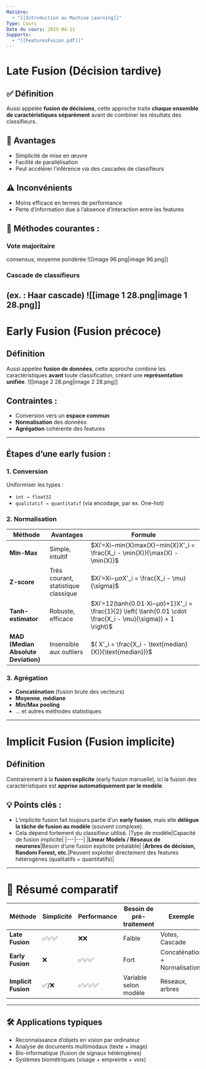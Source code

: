 ```yaml
---
Matière:
  - "[[Introduction au Machine Learning]]"
Type: Cours
Date du cours: 2025-04-11
Supports:
  - "[[FeaturesFusion.pdf]]"
---
```

# Late Fusion (Décision tardive)
## ✅ Définition
Aussi appelée **fusion de décisions**, cette approche traite **chaque ensemble de caractéristiques séparément** avant de combiner les résultats des classifieurs.
## 📌 Avantages
- Simplicité de mise en œuvre
- Facilité de parallélisation
- Peut accélérer l’inférence via des cascades de classifieurs
## ⚠️ Inconvénients
- Moins efficace en termes de performance
- Perte d’information due à l’absence d’interaction entre les features
## 🎯 Méthodes courantes :
### **Vote majoritaire**
consensus, moyenne pondérée
![[image 96.png|image 96.png]]
  
### **Cascade de classifieurs**
(ex. : Haar cascade)
![[image 1 28.png|image 1 28.png]]
---
  
# Early Fusion (Fusion précoce)
## Définition
Aussi appelée **fusion de données**, cette approche combine les caractéristiques **avant** toute classification, créant une **représentation unifiée**.
![[image 2 28.png|image 2 28.png]]
## Contraintes :
- Conversion vers un **espace commun**
- **Normalisation** des données
- **Agrégation** cohérente des features
---
## Étapes d’une early fusion :
### 1. Conversion
Uniformiser les types :
- `int → float32`
- `qualitatif → quantitatif` (via encodage, par ex. One-hot)
### 2. Normalisation
|Méthode|Avantages|Formule|
|---|---|---|
|**Min-Max**|Simple, intuitif|$Xi′=Xi−min⁡(X)max⁡(X)−min⁡(X)X'_i = \frac{X_i - \min(X)}{\max(X) - \min(X)}$|
|**Z-score**|Très courant, statistique classique|$Xi′=Xi−μσX'_i = \frac{X_i - \mu}{\sigma}$|
|**Tanh-estimator**|Robuste, efficace|$Xi′=12(tanh⁡(0.01⋅Xi−μσ)+1)X'_i = \frac{1}{2} \left( \tanh(0.01 \cdot \frac{X_i - \mu}{\sigma}) + 1 \right)$|
|**MAD (Median Absolute Deviation)**|Insensible aux outliers|$( X'_i = \frac{X_i - \text{median}(X)}{\text{median}})$|
### 3. Agrégation
- **Concaténation** (fusion brute des vecteurs)
- **Moyenne**, **médiane**
- **Min/Max pooling**
- ... et autres méthodes statistiques
---
  
# Implicit Fusion (Fusion implicite)
## Définition
Contrairement à la **fusion explicite** (early fusion manuelle), ici la fusion des caractéristiques est **apprise automatiquement par le modèle**.
## 💡 Points clés :
- L’implicite fusion fait toujours partie d’un **early fusion**, mais elle **délègue la tâche de fusion au modèle** (souvent complexe).
- Cela dépend fortement du classifieur utilisé.
|Type de modèle|Capacité de fusion implicite|
|---|---|
|**Linear Models / Réseaux de neurones**|Besoin d’une fusion explicite préalable|
|**Arbres de décision, Random Forest, etc.**|Peuvent exploiter directement des features hétérogènes (qualitatifs + quantitatifs)|
---
  
# 📌 Résumé comparatif
|Méthode|Simplicité|Performance|Besoin de pré-traitement|Exemple|
|---|---|---|---|---|
|**Late Fusion**|✅✅✅|❌❌|Faible|Votes, Cascade|
|**Early Fusion**|❌|✅✅✅|Fort|Concaténation + Normalisation|
|**Implicit Fusion**|✅/❌|✅✅✅✅|Variable selon modèle|Réseaux, arbres|
---
## 🛠️ Applications typiques
- Reconnaissance d’objets en vision par ordinateur
- Analyse de documents multimodaux (texte + image)
- Bio-informatique (fusion de signaux hétérogènes)
- Systèmes biométriques (visage + empreinte + voix)